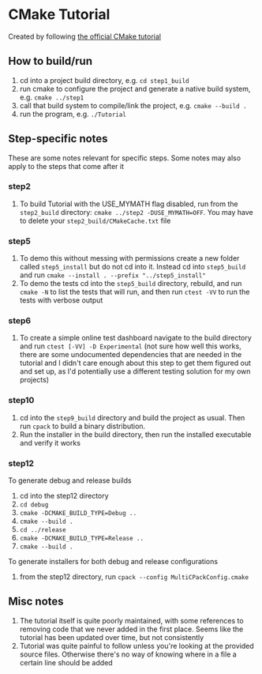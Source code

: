 # CMake Tutorial

Created by following [the official CMake tutorial](https://cmake.org/cmake/help/latest/guide/tutorial/index.html)

## How to build/run

1. cd into a project build directory, e.g. `cd step1_build`
2. run cmake to configure the project and generate a native build system, e.g. `cmake ../step1`
3. call that build system to compile/link the project, e.g. `cmake --build .`
4. run the program, e.g. `./Tutorial`

## Step-specific notes

These are some notes relevant for specific steps. Some notes may also apply to the steps that come after it

### step2

1. To build Tutorial with the USE_MYMATH flag disabled, run from the `step2_build` directory: `cmake ../step2 -DUSE_MYMATH=OFF`. You may have to delete your `step2_build/CMakeCache.txt` file

### step5

1. To demo this without messing with permissions create a new folder called `step5_install` but do not cd into it. Instead cd into `step5_build` and run `cmake --install . --prefix "../step5_install"`
2. To demo the tests cd into the `step5_build` directory, rebuild, and run `cmake -N` to list the tests that will run, and then run `ctest -VV` to run the tests with verbose output

### step6

1. To create a simple online test dashboard navigate to the build directory and run `ctest [-VV] -D Experimental` (not sure how well this works, there are some undocumented dependencies that are needed in the tutorial and I didn't care enough about this step to get them figured out and set up, as I'd potentially use a different testing solution for my own projects)

### step10

1. cd into the `step9_build` directory and build the project as usual. Then run `cpack` to build a binary distribution.
2. Run the installer in the build directory, then run the installed executable and verify it works

### step12

To generate debug and release builds

1. cd into the step12 directory
2. `cd debug`
3. `cmake -DCMAKE_BUILD_TYPE=Debug ..`
4. `cmake --build .`
5. `cd ../release`
6. `cmake -DCMAKE_BUILD_TYPE=Release ..`
7. `cmake --build .`

To generate installers for both debug and release configurations

1. from the step12 directory, run `cpack --config MultiCPackConfig.cmake`

## Misc notes

1. The tutorial itself is quite poorly maintained, with some references to removing code that we never added in the first place. Seems like the tutorial has been updated over time, but not consistently
2. Tutorial was quite painful to follow unless you're looking at the provided source files. Otherwise there's no way of knowing where in a file a certain line should be added
